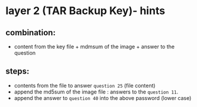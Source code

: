 # layer 2 (TAR Backup Key)- hints 

## combination:
- content from the key file + mdmsum of the image + answer to the question

## steps: 
- contents from the file to answer `question 25` (file content)
- append the md5sum of the image file : answers to the  `question 11`.
- append the answer to `question 40` into the above password (lower case)
